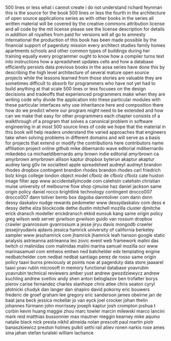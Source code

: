 500 lines or less what i cannot create i do not understand richard feynman this is the source for the book 500 lines or less the fourth in the architecture of open source applications series as with other books in the series all written material will be covered by the creative commons attribution license and all code by the mit license please see the license description for details in addition all royalties from paid for versions will all go to amnesty international the production of this book has been made possible by the financial support of pagerduty mission every architect studies family homes apartments schools and other common types of buildings during her training equally every programmer ought to know how a compiler turns text into instructions how a spreadsheet updates cells and how a database efficiently persists data previous books in the aosa series have done this by describing the high level architecture of several mature open source projects while the lessons learned from those stories are valuable they are sometimes difficult to absorb for programmers who have not yet had to build anything at that scale 500 lines or less focuses on the design decisions and tradeoffs that experienced programmers make when they are writing code why divide the application into these particular modules with these particular interfaces why use inheritance here and composition there how do we predict where our program might need to be extended and how can we make that easy for other programmers each chapter consists of a walkthrough of a program that solves a canonical problem in software engineering in at most 500 source lines of code we hope that the material in this book will help readers understand the varied approaches that engineers take when solving problems in different domains and will serve as a basis for projects that extend or modify the contributions here contributors name affiliation project online github mike dibernardo wave editorial mdibernardo mikedebo ca michaeldibernardo amy brown indie editorial amyrbrown ca amyrbrown amyrbrown allison kaptur dropbox byterun akaptur akaptur audrey tang g0v tw socialtext apple spreadsheet audreyt audreyt brandon rhodes dropbox contingent brandon rhodes brandon rhodes carl friedrich bolz kings college london object model cfbolz de cfbolz cfbolz cate huston image filter app www accidentallyincode com catehstn catehstn christian muise university of melbourne flow shop cjmuise haz daniel jackson same origin policy daniel rocco brightlink technology contingent drocco007 drocco007 dann toliver bento box dagoba danntoliver com dann dxnn dessy daskalov nudge rewards pedometer www dessydaskalov com dess e dessy dethe elza blockcode dethe dustin mitchell mozilla cluster djmitche erick dransch modeller erickdransch ekkid eunsuk kang same origin policy greg wilson web server gvwilson gvwilson guido van rossum dropbox crawler gvanrossum gvanrossum a jesse jiryu davis mongodb crawler jessejiryudavis ajdavis jessica hamrick university of california berkeley sampler www jesshamrick com jhamrick jhamrick leah hanson google static analysis astrieanna astrieanna leo zovic event web framework malini das twitch ci malinidas com malinidas malini marina samuel mozilla ocr www marinasamuel com emtwos emtwo ned batchelder edx templating engine nedbatchelder com nedbat nedbat santiago perez de rosso same origin policy taavi burns previously at points now at pagerduty data store jaaaarel taavi yoav rubin microsoft in memory functional database yoavrubin yoavrubin technical reviewers amber yust andrew gwozdziewycz andrew kuchling andrew svetlov andy shen anton beloglazov ben trofatter borys pierov carise fernandez charles stanhope chris atlee chris seaton cyryl płotnicki chudyk dan langer dan shapiro david pokorny eric bouwers frederic de groef graham lee gregory eric sanderson james obeirne jan de baat jana beck jessica mckellar jo van eyck joel crocker johan thelin johannes fürmann john morrissey joseph kaptur josh crompton joshua t corbin kevin huang maggie zhou marc towler marcin milewski marco lancini mark reid matthias bussonnier max mautner meggin kearney mike aquino natalie black nick presta nikhil almeida nolan prescott paul martin piotr banaszkiewicz preston holmes pulkit sethi rail aliiev ronen narkis rose ames sina jahan stefan turalski william lachance